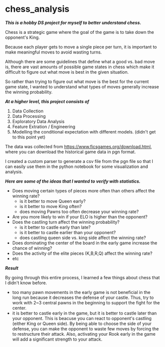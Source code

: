 # chess_analysis

***This is a hobby DS project for myself to better understand chess.***

Chess is a strategic game where the goal of the game is to take down the opponent's King.

Because each player gets to move a single piece per turn, it is important to make meaningful moves to avoid wasting turns.

Although there are some guidelines that define what a good vs. bad move is, there are vast amounts of possible game states
in chess which make it difficult to figure out what move is best in the given situation.

So rather than trying to figure out what move is the best for the current game state, I wanted to understand what types of moves generally increase the winning probability.

***At a higher level, this project consists of***

1. Data Collection
2. Data Processing
3. Exploratory Data Analysis
4. Feature Extration / Engineering
5. Modelling the conditional expectation with different models. (didn't get to this point yet)

The data was collected from https://www.ficsgames.org/download.html, where you can download the historical game data in pgn format.

I created a custom parser to generate a csv file from the pgn file so that I can easily use them in the python notebook for some visualization and analysis.

***Here are some of the ideas that I wanted to verify with statistics.***

- Does moving certain types of pieces more often than others affect the winning rate?
    - is it better to move Queen early?
    - is it better to move King often?
    - does moving Pawns too often decrease your winning rate?
- Are you more likely to win if your ELO is higher than the opponent?
- Does the castling turn affect the winning probability?
    - is it better to castle early than late?
    - is it better to castle earlier than your opponent?
    - does castling queen side vs. king side affect the winning rate?
- Does dominating the center of the board in the early game increase the chance of winning?
- Does the activity of the elite pieces (K,B,R,Q) affect the winning rate?
- etc

***Result***

By going through this entire process, I learned a few things about chess that I didn't know before.

- too many pawn movements in the early game is not beneficial in the long run because it decreases the defense of your castle. Thus, try to work with 2~3 central pawns in the beginning to support the fight for the center.
- it is better to castle early in the game, but it is better to castle later than your opponent. This is beacuse you can react to opponent's castling (either King or Queen side). By being able to choose the side of your defense, you can make the opponent to waste few moves by forcing the to restructure their attack. Also, activating your Rook early in the game will add a significant strength to your attack.


